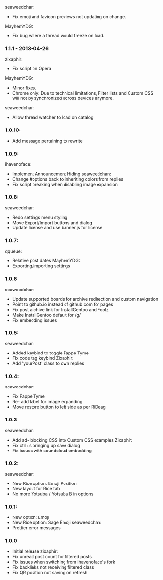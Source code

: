 seaweedchan:
- Fix emoji and favicon previews not updating on change.

MayhemYDG:
- Fix bug where a thread would freeze on load.

### 1.1.1 - 2013-04-26
zixaphir:
- Fix script on Opera

MayhemYDG:
- Minor fixes.
- Chrome only: Due to technical limitations, Filter lists and Custom CSS will not by synchronized across devices anymore.

seaweedchan:
- Allow thread watcher to load on catalog

### 1.0.10:
- Add message pertaining to rewrite

### 1.0.9:
ihavenoface:
- Implement Announcement Hiding
seaweedchan:
- Change #options back to inheriting colors from replies
- Fix script breaking when disabling image expansion

### 1.0.8:
seaweedchan:
- Redo settings menu styling
- Move Export/Import buttons and dialog
- Update license and use banner.js for license

### 1.0.7:
qqueue:
- Relative post dates
MayhemYDG:
- Exporting/importing settings

### 1.0.6
seaweedchan:
- Update supported boards for archive redirection and custom navigation
- Point to github.io instead of github.com for pages
- Fix post archive link for InstallGentoo and Foolz
- Make InstallGentoo default for /g/
- Fix embedding issues

### 1.0.5:
seaweedchan:
- Added keybind to toggle Fappe Tyme
- Fix code tag keybind
Zixaphir:
- Add 'yourPost' class to own replies

### 1.0.4:
seaweedchan:
- Fix Fappe Tyme
- Re- add label for image expanding
- Move restore button to left side as per RiDeag

### 1.0.3
seaweedchan:
- Add ad- blocking CSS into Custom CSS examples
Zixaphir:
- Fix ctrl+s bringing up save dialog
- Fix issues with soundcloud embedding

### 1.0.2:
seaweedchan:
- New Rice option: Emoji Position
- New layout for Rice tab
- No more Yotsuba / Yotsuba B in options

### 1.0.1:
- New option: Emoji
- New Rice option: Sage Emoji
seaweedchan:
- Prettier error messages

### 1.0.0
- Initial release
zixaphir:
- Fix unread post count for filtered posts
- Fix issues when switching from ihavenoface's fork
- Fix backlinks not receiving filtered class
- Fix QR position not saving on refresh
